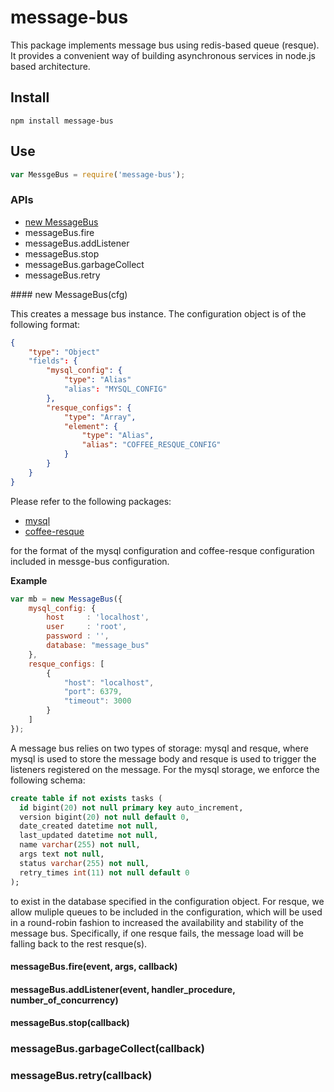 message-bus
===========

This package implements message bus using redis-based queue (resque).  It provides a convenient way of building asynchronous services in node.js based architecture.

## Install

```text
npm install message-bus
```

## Use

```js
var MessgeBus = require('message-bus');
```

### APIs

* [new MessageBus](#new-Message)
* messageBus.fire
* messageBus.addListener
* messageBus.stop
* messageBus.garbageCollect
* messageBus.retry

<a name='new-Message'/>
#### new MessageBus(cfg)

This creates a message bus instance.  The configuration object is of the following format:

```json
{
    "type": "Object"
    "fields": {
        "mysql_config": {
            "type": "Alias"
            "alias": "MYSQL_CONFIG"
        },
        "resque_configs": {
            "type": "Array",
            "element": {
                "type": "Alias",
                "alias": "COFFEE_RESQUE_CONFIG"
            }
        }
    }
}
```

Please refer to the following packages:

* [mysql](https://www.npmjs.org/package/mysql)
* [coffee-resque](https://www.npmjs.org/package/coffee-resque)

for the format of the mysql configuration and coffee-resque configuration included in messge-bus configuration.

__Example__
```js
var mb = new MessageBus({
    mysql_config: {
        host     : 'localhost',
        user     : 'root',
        password : '',
        database: "message_bus"
    },
    resque_configs: [
        {
            "host": "localhost",
            "port": 6379,
            "timeout": 3000
        }
    ]
});
```

A message bus relies on two types of storage: mysql and resque, where mysql is used to store the message body and resque is used to trigger the listeners registered on the message.  For the mysql storage, we enforce the following schema:

```sql
create table if not exists tasks (
  id bigint(20) not null primary key auto_increment,
  version bigint(20) not null default 0,
  date_created datetime not null,
  last_updated datetime not null,
  name varchar(255) not null,
  args text not null,
  status varchar(255) not null,
  retry_times int(11) not null default 0
);
```

to exist in the database specified in the configuration object.  For resque, we allow muliple queues to be included in the configuration, which will be used in a round-robin fashion to increased the availability and stability of the message bus.  Specifically, if one resque fails, the message load will be falling back to the rest resque(s).

#### messageBus.fire(event, args, callback)

#### messageBus.addListener(event, handler_procedure, number_of_concurrency)

#### messageBus.stop(callback)

### messageBus.garbageCollect(callback)

### messageBus.retry(callback)

### 
